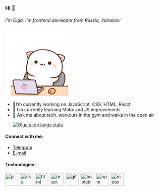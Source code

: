 ### Hi 👋

###### I'm Olga, i'm frontend developer from Russia, Yaroslavl

<p align="justify">
   <img
      width="200"
      src="image/peach-goma.gif"
      alt="cat-developer"
    />
</p>

- 🔭I’m currently working on JavaScript, CSS, HTML, React
- 🌱 I’m currently learning Mobx and JS improvements
- 💬 Ask me about tech, workouts in the gym and walks in the open air
  <p align="justify">
     <a href="https://github.com/OlgaLosikova/OlgaLosikova/">
    <img
      height="150"
      src="https://github-readme-stats.vercel.app/api/top-langs/?username=OlgaLosikova&layout=compact&langs_count=6"
      alt="Olga's top langs stats"
    />
  </a>  
</p>

#### Connect with me:

- [Telegram](https://t.me/snailINtime)
- [E-mail](techtigra@gmail.com)

#### Technologies:

<img src="https://cdn.jsdelivr.net/gh/devicons/devicon@latest/icons/javascript/javascript-original.svg" title="js" width="40" height="40"/>&nbsp;
<img src="https://cdn.jsdelivr.net/gh/devicons/devicon@latest/icons/css3/css3-original.svg" title="css" width="40" height="40"/>&nbsp;
<img src="https://cdn.jsdelivr.net/gh/devicons/devicon@latest/icons/html5/html5-plain-wordmark.svg" title="html" width="40" height="40"/>&nbsp;
<img src="https://cdn.jsdelivr.net/gh/devicons/devicon@latest/icons/react/react-original.svg" title="react" width="40" height="40"/>&nbsp;
<img src="https://cdn.jsdelivr.net/gh/devicons/devicon@latest/icons/git/git-original.svg" title="git" width="40" height="40"/>&nbsp;
<img src="https://cdn.jsdelivr.net/gh/devicons/devicon@latest/icons/bootstrap/bootstrap-original.svg" title="bootstrap" width="40" height="40"/>&nbsp;
<img src="https://cdn.jsdelivr.net/gh/devicons/devicon@latest/icons/npm/npm-original-wordmark.svg" title="npm" width="40" height="40"/>&nbsp;
<img src="https://cdn.jsdelivr.net/gh/devicons/devicon@latest/icons/mobx/mobx-original.svg" title="mobx" width="40" height="40"/>&nbsp;

